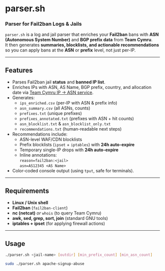 # parser.sh  
### Parser for Fail2ban Logs & Jails

`parser.sh` is a log and jail parser that enriches your **Fail2ban** bans with **ASN (Autonomous System Number)** and **BGP prefix data** from **Team Cymru**.  
It then generates **summaries, blocklists, and actionable recommendations** so you can apply bans at the **ASN** or **prefix** level, not just per-IP.

---

## Features

- Parses Fail2ban jail **status** and **banned IP list**.  
- Enriches IPs with ASN, AS Name, BGP prefix, country, and allocation date via [Team Cymru IP → ASN service](https://team-cymru.com/community-services/ip-asn-mapping/).  
- Generates:
  - `ips_enriched.csv` (per-IP with ASN & prefix info)
  - `asn_summary.csv` (all ASNs, counts)
  - `prefixes.txt` (unique prefixes)
  - `prefixes_annotated.txt` (prefixes with ASN + hit counts)
  - `asn_blocklist.txt` & `asn_blocklist_only.txt`
  - `recommendations.txt` (human-readable next steps)  
- Recommendations include:
  - ASN-level WAF/CDN blocklists
  - Prefix blocklists (`ipset` + `iptables`) with **24h auto-expire**
  - Temporary single-IP drops with **24h auto-expire**
  - Inline annotations:  
    `reason=fail2ban:<jail>`  
    `asn=AS12345 <AS Name>`
- Color-coded console output (using `tput`, safe for terminals).

---

## Requirements

- **Linux / Unix shell**
- **Fail2ban** (`fail2ban-client`)
- **nc (netcat)** *or* `whois` (to query Team Cymru)
- **awk, sed, grep, sort, join** (standard GNU tools)
- **iptables + ipset** (for applying firewall actions)

---

## Usage

```bash
./parser.sh <jail-name> [outdir] [min_prefix_count] [min_asn_count]

sudo ./parser.sh apache-signup-abuse
